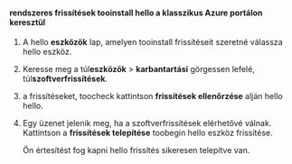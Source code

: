 <!--author=SharS last changed: 9/17/15-->

#### <a name="tooinstall-regular-updates-via-hello-azure-classic-portal"></a>rendszeres frissítések tooinstall hello a klasszikus Azure portálon keresztül
1. A hello **eszközök** lap, amelyen tooinstall frissítéseit szeretné válassza hello eszköz.
2. Keresse meg a túl**eszközök** > **karbantartási** görgessen lefelé, túl**szoftverfrissítések**.
3. a frissítéseket, toocheck kattintson **frissítések ellenőrzése** alján hello hello.
4. Egy üzenet jelenik meg, ha a szoftverfrissítések elérhetővé válnak. Kattintson a **frissítések telepítése** toobegin hello eszköz frissítése.
   
    Ön értesítést fog kapni hello frissítés sikeresen telepítve van.

